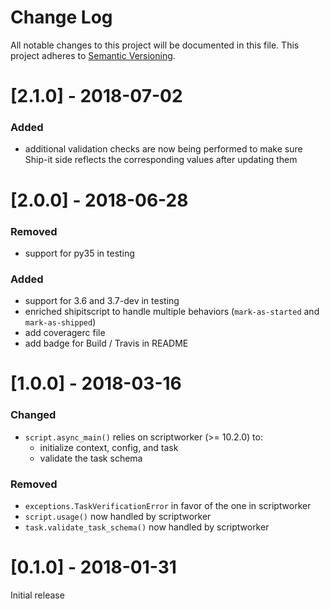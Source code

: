 # Change Log
All notable changes to this project will be documented in this file.
This project adheres to [Semantic Versioning](http://semver.org/).

# [2.1.0] - 2018-07-02
### Added
- additional validation checks are now being performed to make sure Ship-it side reflects the corresponding values after updating them

# [2.0.0] - 2018-06-28
### Removed
- support for py35 in testing

### Added
- support for 3.6 and 3.7-dev in testing
- enriched shipitscript to handle multiple behaviors (`mark-as-started` and `mark-as-shipped`)
- add coveragerc file
- add badge for Build / Travis in README

# [1.0.0] - 2018-03-16
### Changed
- `script.async_main()` relies on scriptworker (>= 10.2.0) to:
  - initialize context, config, and task
  - validate the task schema

### Removed
- `exceptions.TaskVerificationError` in favor of the one in scriptworker
- `script.usage()` now handled by scriptworker
- `task.validate_task_schema()` now handled by scriptworker


# [0.1.0] - 2018-01-31
Initial release
